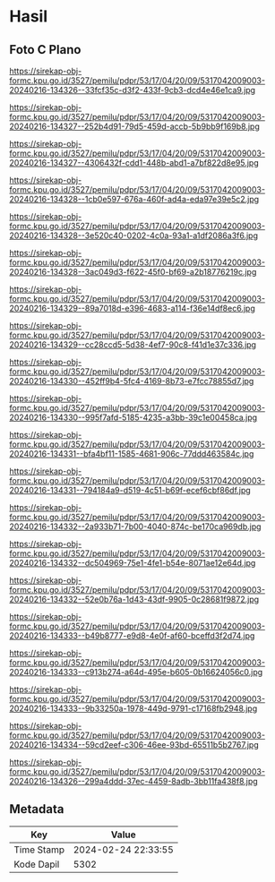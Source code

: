 # Hasil

## Foto C Plano

https://sirekap-obj-formc.kpu.go.id/3527/pemilu/pdpr/53/17/04/20/09/5317042009003-20240216-134326--33fcf35c-d3f2-433f-9cb3-dcd4e46e1ca9.jpg

https://sirekap-obj-formc.kpu.go.id/3527/pemilu/pdpr/53/17/04/20/09/5317042009003-20240216-134327--252b4d91-79d5-459d-accb-5b9bb9f169b8.jpg

https://sirekap-obj-formc.kpu.go.id/3527/pemilu/pdpr/53/17/04/20/09/5317042009003-20240216-134327--4306432f-cdd1-448b-abd1-a7bf822d8e95.jpg

https://sirekap-obj-formc.kpu.go.id/3527/pemilu/pdpr/53/17/04/20/09/5317042009003-20240216-134328--1cb0e597-676a-460f-ad4a-eda97e39e5c2.jpg

https://sirekap-obj-formc.kpu.go.id/3527/pemilu/pdpr/53/17/04/20/09/5317042009003-20240216-134328--3e520c40-0202-4c0a-93a1-a1df2086a3f6.jpg

https://sirekap-obj-formc.kpu.go.id/3527/pemilu/pdpr/53/17/04/20/09/5317042009003-20240216-134328--3ac049d3-f622-45f0-bf69-a2b18776219c.jpg

https://sirekap-obj-formc.kpu.go.id/3527/pemilu/pdpr/53/17/04/20/09/5317042009003-20240216-134329--89a7018d-e396-4683-a114-f36e14df8ec6.jpg

https://sirekap-obj-formc.kpu.go.id/3527/pemilu/pdpr/53/17/04/20/09/5317042009003-20240216-134329--cc28ccd5-5d38-4ef7-90c8-f41d1e37c336.jpg

https://sirekap-obj-formc.kpu.go.id/3527/pemilu/pdpr/53/17/04/20/09/5317042009003-20240216-134330--452ff9b4-5fc4-4169-8b73-e7fcc78855d7.jpg

https://sirekap-obj-formc.kpu.go.id/3527/pemilu/pdpr/53/17/04/20/09/5317042009003-20240216-134330--995f7afd-5185-4235-a3bb-39c1e00458ca.jpg

https://sirekap-obj-formc.kpu.go.id/3527/pemilu/pdpr/53/17/04/20/09/5317042009003-20240216-134331--bfa4bf11-1585-4681-906c-77ddd463584c.jpg

https://sirekap-obj-formc.kpu.go.id/3527/pemilu/pdpr/53/17/04/20/09/5317042009003-20240216-134331--794184a9-d519-4c51-b69f-ecef6cbf86df.jpg

https://sirekap-obj-formc.kpu.go.id/3527/pemilu/pdpr/53/17/04/20/09/5317042009003-20240216-134332--2a933b71-7b00-4040-874c-be170ca969db.jpg

https://sirekap-obj-formc.kpu.go.id/3527/pemilu/pdpr/53/17/04/20/09/5317042009003-20240216-134332--dc504969-75e1-4fe1-b54e-8071ae12e64d.jpg

https://sirekap-obj-formc.kpu.go.id/3527/pemilu/pdpr/53/17/04/20/09/5317042009003-20240216-134332--52e0b76a-1d43-43df-9905-0c28681f9872.jpg

https://sirekap-obj-formc.kpu.go.id/3527/pemilu/pdpr/53/17/04/20/09/5317042009003-20240216-134333--b49b8777-e9d8-4e0f-af60-bceffd3f2d74.jpg

https://sirekap-obj-formc.kpu.go.id/3527/pemilu/pdpr/53/17/04/20/09/5317042009003-20240216-134333--c913b274-a64d-495e-b605-0b16624056c0.jpg

https://sirekap-obj-formc.kpu.go.id/3527/pemilu/pdpr/53/17/04/20/09/5317042009003-20240216-134333--9b33250a-1978-449d-9791-c17168fb2948.jpg

https://sirekap-obj-formc.kpu.go.id/3527/pemilu/pdpr/53/17/04/20/09/5317042009003-20240216-134334--59cd2eef-c306-46ee-93bd-65511b5b2767.jpg

https://sirekap-obj-formc.kpu.go.id/3527/pemilu/pdpr/53/17/04/20/09/5317042009003-20240216-134326--299a4ddd-37ec-4459-8adb-3bb11fa438f8.jpg


## Metadata

| Key        | Value               |
| ---------- | ------------------- |
| Time Stamp | 2024-02-24 22:33:55 |
| Kode Dapil | 5302                |



